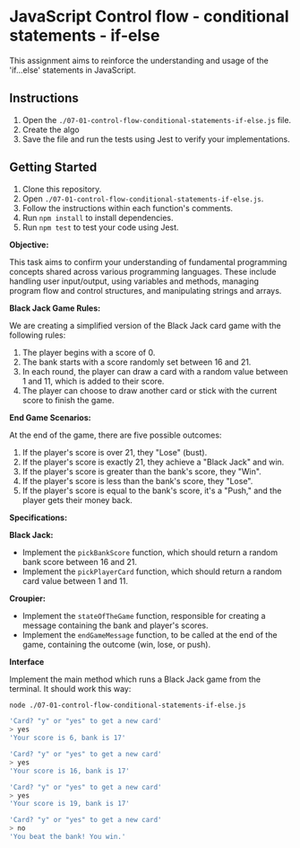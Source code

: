 # JavaScript Control flow - conditional statements - if-else

This assignment aims to reinforce the understanding and usage of the 'if...else' statements in JavaScript.

## Instructions

1. Open the `./07-01-control-flow-conditional-statements-if-else.js` file.
2. Create the algo 
3. Save the file and run the tests using Jest to verify your implementations.

## Getting Started

1. Clone this repository.
2. Open `./07-01-control-flow-conditional-statements-if-else.js`.
3. Follow the instructions within each function's comments.
4. Run `npm install` to install dependencies.
5. Run `npm test` to test your code using Jest.

**Objective:** 

This task aims to confirm your understanding of fundamental programming concepts shared across various programming languages. These include handling user input/output, using variables and methods, managing program flow and control structures, and manipulating strings and arrays.

**Black Jack Game Rules:** 

We are creating a simplified version of the Black Jack card game with the following rules:

1. The player begins with a score of 0.
2. The bank starts with a score randomly set between 16 and 21.
3. In each round, the player can draw a card with a random value between 1 and 11, which is added to their score.
4. The player can choose to draw another card or stick with the current score to finish the game.

**End Game Scenarios:** 

At the end of the game, there are five possible outcomes:
1. If the player's score is over 21, they "Lose" (bust).
2. If the player's score is exactly 21, they achieve a "Black Jack" and win.
3. If the player's score is greater than the bank's score, they "Win".
4. If the player's score is less than the bank's score, they "Lose".
5. If the player's score is equal to the bank's score, it's a "Push," and the player gets their money back.

**Specifications:** 

**Black Jack:**

- Implement the `pickBankScore` function, which should return a random bank score between 16 and 21. 
- Implement the `pickPlayerCard` function, which should return a random card value between 1 and 11.

**Croupier:**  

- Implement the `stateOfTheGame` function, responsible for creating a message containing the bank and player's scores. 
- Implement the `endGameMessage` function, to be called at the end of the game, containing the outcome (win, lose, or push).

**Interface**

Implement the main method which runs a Black Jack game from the terminal. It should work this way:
```bash
node ./07-01-control-flow-conditional-statements-if-else.js

'Card? "y" or "yes" to get a new card'
> yes
'Your score is 6, bank is 17'

'Card? "y" or "yes" to get a new card'
> yes
'Your score is 16, bank is 17'

'Card? "y" or "yes" to get a new card'
> yes
'Your score is 19, bank is 17'

'Card? "y" or "yes" to get a new card'
> no
'You beat the bank! You win.'
```


